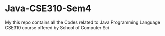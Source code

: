 # Java-CSE310-Sem4
My this repo contains all the Codes related to Java Programming Language CSE310 course offered by School of Computer Sci
